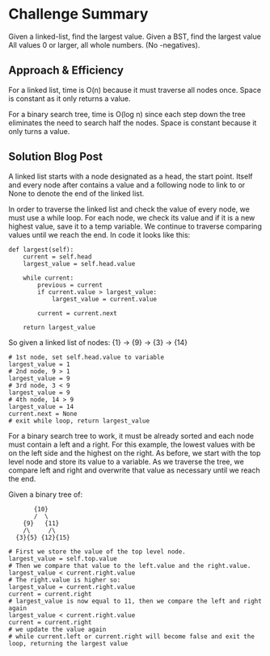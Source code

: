 # Challenge Summary
Given a linked-list, find the largest value.
Given a BST, find the largest value
All values 0 or larger, all whole numbers. (No -negatives).

## Approach & Efficiency
For a linked list, time is O(n) because it must traverse all nodes once.
Space is constant as it only returns a value.

For a binary search tree, time is O(log n) since each step down the tree eliminates the need to search half the nodes.
Space is constant because it only turns a value.

## Solution Blog Post

A linked list starts with a node designated as a head, the start point. Itself and every node after contains a value
and a following node to link to or None to denote the end of the linked list.

In order to traverse the linked list and check the value of every node, we must use a while loop.
For each node, we check its value and if it is a new highest value, save it to a temp variable.
We continue to traverse comparing values until we reach the end. In code it looks like this:

```
def largest(self):
    current = self.head
    largest_value = self.head.value

    while current:
        previous = current
        if current.value > largest_value:
            largest_value = current.value

        current = current.next

    return largest_value
```

So given a linked list of nodes:
{1} -> {9} -> {3} -> {14}

```
# 1st node, set self.head.value to variable
largest_value = 1
# 2nd node, 9 > 1
largest_value = 9
# 3rd node, 3 < 9
largest_value = 9
# 4th node, 14 > 9
largest_value = 14
current.next = None
# exit while loop, return largest_value
```

For a binary search tree to work, it must be already sorted and each node must contain a left and a right.
For this example, the lowest values with be on the left side and the highest on the right.
As before, we start with the top level node and store its value to a variable.
As we traverse the tree, we compare left and right and overwrite that value as necessary until we reach the end.

Given a binary tree of:

           {10}
           /  \
        {9}   {11}
        /\     /\
      {3}{5} {12}{15}

```
# First we store the value of the top level node.
largest_value = self.top.value
# Then we compare that value to the left.value and the right.value.
largest_value < current.right.value
# The right.value is higher so:
largest_value = current.right.value
current = current.right
# largest_value is now equal to 11, then we compare the left and right again
largest_value < current.right.value
current = current.right
# we update the value again
# while current.left or current.right will become false and exit the loop, returning the largest value
```
